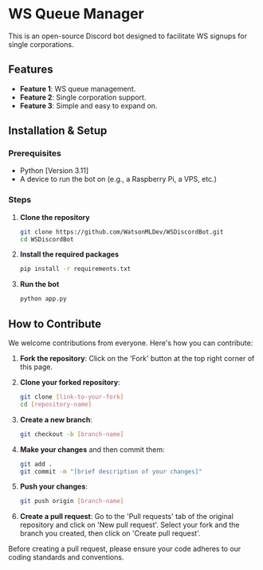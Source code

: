 
# WS Queue Manager

This is an open-source Discord bot designed to facilitate WS signups for single corporations.

## Features

- **Feature 1**: WS queue management.
- **Feature 2**: Single corporation support.
- **Feature 3**: Simple and easy to expand on.

## Installation & Setup

### Prerequisites

- Python [Version 3.11]
- A device to run the bot on (e.g., a Raspberry Pi, a VPS, etc.)

### Steps

1. **Clone the repository**

   ```bash
   git clone https://github.com/WatsonMLDev/WSDiscordBot.git
   cd WSDiscordBot
   ```

2. **Install the required packages**

   ```bash
   pip install -r requirements.txt
   ```

3. **Run the bot**

   ```bash
   python app.py
   ```

## How to Contribute

We welcome contributions from everyone. Here's how you can contribute:

1. **Fork the repository**: Click on the 'Fork' button at the top right corner of this page.

2. **Clone your forked repository**: 

   ```bash
   git clone [link-to-your-fork]
   cd [repository-name]
   ```

3. **Create a new branch**: 

   ```bash
   git checkout -b [branch-name]
   ```

4. **Make your changes** and then commit them:

   ```bash
   git add .
   git commit -m "[brief description of your changes]"
   ```

5. **Push your changes**:

   ```bash
   git push origin [branch-name]
   ```

6. **Create a pull request**: Go to the 'Pull requests' tab of the original repository and click on 'New pull request'. Select your fork and the branch you created, then click on 'Create pull request'.

Before creating a pull request, please ensure your code adheres to our coding standards and conventions.
